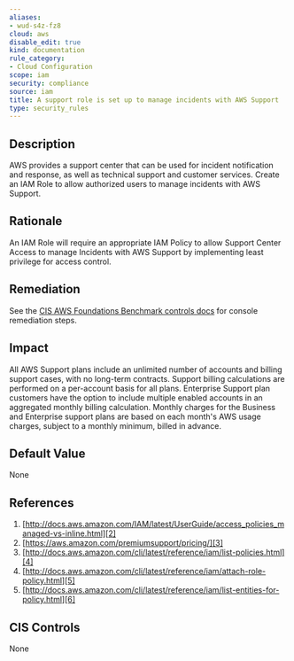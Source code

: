 ```yaml
---
aliases:
- wud-s4z-fz8
cloud: aws
disable_edit: true
kind: documentation
rule_category:
- Cloud Configuration
scope: iam
security: compliance
source: iam
title: A support role is set up to manage incidents with AWS Support
type: security_rules
---
```


## Description

AWS provides a support center that can be used for incident notification and response, as well as technical support and customer services. Create an IAM Role to allow authorized users to manage incidents with AWS Support.

## Rationale

An IAM Role will require an appropriate IAM Policy to allow Support Center Access to manage Incidents with AWS Support by implementing least privilege for access control.

## Remediation

See the [CIS AWS Foundations Benchmark controls docs][1] for console remediation steps.

## Impact

All AWS Support plans include an unlimited number of accounts and billing support cases, with no long-term contracts. Support billing calculations are performed on a per-account basis for all plans. Enterprise Support plan customers have the option to include multiple enabled accounts in an aggregated monthly billing calculation. Monthly charges for the Business and Enterprise support plans are based on each month's AWS usage charges, subject to a monthly minimum, billed in advance.

## Default Value

None

## References

1. [http://docs.aws.amazon.com/IAM/latest/UserGuide/access_policies_managed-vs-inline.html][2]
2. [https://aws.amazon.com/premiumsupport/pricing/][3]
3. [http://docs.aws.amazon.com/cli/latest/reference/iam/list-policies.html][4]
4. [http://docs.aws.amazon.com/cli/latest/reference/iam/attach-role-policy.html][5]
5. [http://docs.aws.amazon.com/cli/latest/reference/iam/list-entities-for-policy.html][6]

## CIS Controls

None

[1]: https://docs.aws.amazon.com/securityhub/latest/userguide/securityhub-cis-controls.html#securityhub-cis-controls-1.20
[2]: http://docs.aws.amazon.com/IAM/latest/UserGuide/access_policies_managed-vs-inline.html
[3]: https://aws.amazon.com/premiumsupport/pricing/
[4]: http://docs.aws.amazon.com/cli/latest/reference/iam/list-policies.html
[5]: http://docs.aws.amazon.com/cli/latest/reference/iam/attach-role-policy.html
[6]: http://docs.aws.amazon.com/cli/latest/reference/iam/list-entities-for-policy.html
